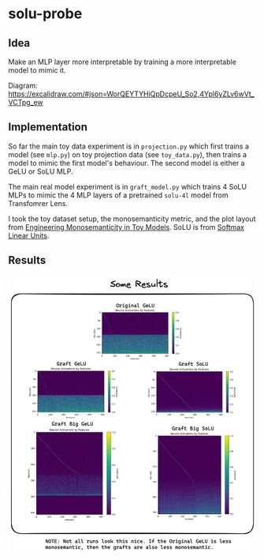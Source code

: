 # solu-probe

## Idea
Make an MLP layer more interpretable by training a more interpretable model to mimic it.

Diagram: https://excalidraw.com/#json=WorQEYTYHiQpDcpeU_So2,4Ypl6yZLv6wVt_VCTpg_ew

## Implementation
So far the main toy data experiment is in `projection.py` which first trains a model (see `mlp.py`) on toy projection data (see `toy_data.py`), then trains a model to mimic the first model's behaviour. The second model is either a GeLU or SoLU MLP.

The main real model experiment is in `graft_model.py` which trains 4 SoLU MLPs to mimic the 4 MLP layers of a pretrained `solu-4l` model from Transfomrer Lens.

I took the toy dataset setup, the monosemanticity metric, and the plot layout from [Engineering Monosemanticity in Toy Models](https://arxiv.org/pdf/2211.09169.pdf). SoLU is from [Softmax Linear Units](https://transformer-circuits.pub/2022/solu/index.html).

## Results
![alt text](assets/all_plots.png "One run. Sparse power-law features.")
